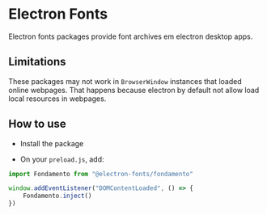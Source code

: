 # Electron Fonts

Electron fonts packages provide font archives em electron desktop apps.

## Limitations

These packages may not work in `BrowserWindow` instances that loaded online webpages. That happens because electron by default not allow load local resources in webpages.

## How to use

* Install the package

* On your `preload.js`, add:

```ts
import Fondamento from "@electron-fonts/fondamento"

window.addEventListener("DOMContentLoaded", () => {
    Fondamento.inject()
})
```